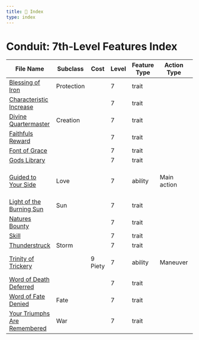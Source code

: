 ```yaml
---
title: 📑 Index
type: index
---
```


# Conduit: 7th-Level Features Index

| File Name                                                             | Subclass   | Cost    | Level | Feature Type | Action Type | Distance  | Target             |
| --------------------------------------------------------------------- | ---------- | ------- | ----- | ------------ | ----------- | --------- | ------------------ |
| [Blessing of Iron](../Blessing%20of%20Iron)                           | Protection |         | 7     | trait        |             |           |                    |
| [Characteristic Increase](../Characteristic%20Increase)               |            |         | 7     | trait        |             |           |                    |
| [Divine Quartermaster](../Divine%20Quartermaster)                     | Creation   |         | 7     | trait        |             |           |                    |
| [Faithfuls Reward](../Faithfuls%20Reward)                             |            |         | 7     | trait        |             |           |                    |
| [Font of Grace](../Font%20of%20Grace)                                 |            |         | 7     | trait        |             |           |                    |
| [Gods Library](../Gods%20Library)                                     |            |         | 7     | trait        |             |           |                    |
| [Guided to Your Side](../Guided%20to%20Your%20Side)                   | Love       |         | 7     | ability      | Main action | Ranged 10 | Self and each ally |
| [Light of the Burning Sun](../Light%20of%20the%20Burning%20Sun)       | Sun        |         | 7     | trait        |             |           |                    |
| [Natures Bounty](../Natures%20Bounty)                                 |            |         | 7     | trait        |             |           |                    |
| [Skill](../Skill)                                                     |            |         | 7     | trait        |             |           |                    |
| [Thunderstruck](../Thunderstruck)                                     | Storm      |         | 7     | trait        |             |           |                    |
| [Trinity of Trickery](../Trinity%20of%20Trickery)                     |            | 9 Piety | 7     | ability      | Maneuver    | Ranged 10 | Self or one ally   |
| [Word of Death Deferred](../Word%20of%20Death%20Deferred)             |            |         | 7     | trait        |             |           |                    |
| [Word of Fate Denied](../Word%20of%20Fate%20Denied)                   | Fate       |         | 7     | trait        |             |           |                    |
| [Your Triumphs Are Remembered](../Your%20Triumphs%20Are%20Remembered) | War        |         | 7     | trait        |             |           |                    |
